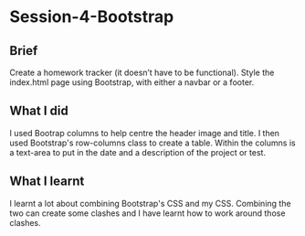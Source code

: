 # Session-4-Bootstrap

## Brief
Create a homework tracker (it doesn’t have to be functional). Style the index.html page using Bootstrap, with either a navbar or a footer.

## What I did
I used Bootrap columns to help centre the header image and title. I then used Bootstrap's row-columns class to create a table. Within the columns is a text-area to put in the date and a description of the project or test.

## What I learnt
I learnt a lot about combining Bootstrap's CSS and my CSS. Combining the two can create some clashes and I have learnt how to work around those clashes. 